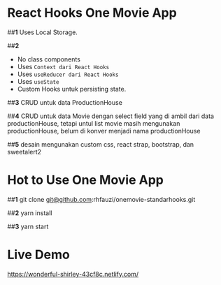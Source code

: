 # React Hooks One Movie App

##**1**
Uses Local Storage.

##**2**

- No class components
- Uses `Context dari React Hooks`
- Uses `useReducer dari React Hooks`
- Uses `useState`
- Custom Hooks untuk persisting state.

##**3**
CRUD untuk data ProductionHouse

##**4**
CRUD untuk data Movie dengan select field yang di ambil dari data productionHouse,
tetapi untul list movie masih mengunakan productionHouse, belum di konver menjadi nama productionHouse

##**5**
desain mengunakan custom css, react strap, bootstrap, dan sweetalert2

#

# Hot to Use One Movie App

##**1**
git clone git@github.com:rhfauzi/onemovie-standarhooks.git

##**2**
yarn install

##**3**
yarn start

# Live Demo

https://wonderful-shirley-43cf8c.netlify.com/
